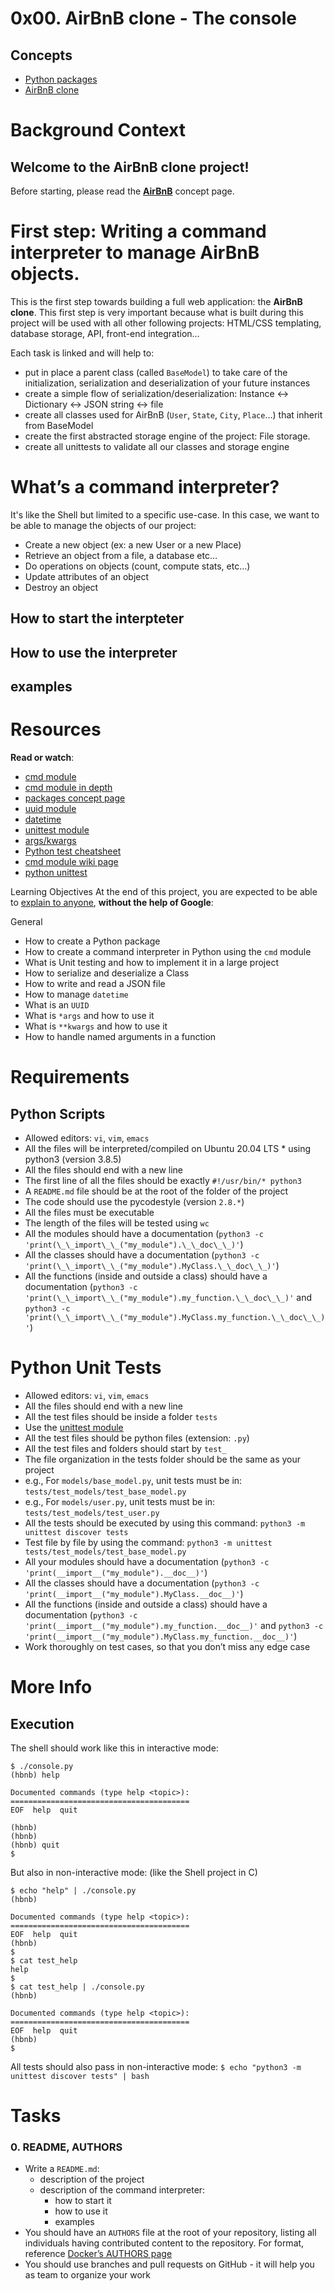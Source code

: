 # 0x00. AirBnB clone - The console
[]()

## Concepts
* [Python packages]()
* [AirBnB clone]()

# Background Context
## Welcome to the AirBnB clone project!
Before starting, please read the [**AirBnB**]() concept page.

# First step: Writing a command interpreter to manage AirBnB objects.
This is the first step towards building a full web application: the **AirBnB clone**. This first step is very important because what is built during this project will be used with all other following projects: HTML/CSS templating, database storage, API, front-end integration…

Each task is linked and will help to:

* put in place a parent class (called ```BaseModel```) to take care of the initialization, serialization and deserialization of your future instances
* create a simple flow of serialization/deserialization: Instance <-> Dictionary <-> JSON string <-> file
* create all classes used for AirBnB (```User```, ```State```, ```City```, ```Place```…) that inherit from BaseModel
* create the first abstracted storage engine of the project: File storage.
* create all unittests to validate all our classes and storage engine

# What’s a command interpreter?
It's like the Shell but limited to a specific use-case. In this case, we want to be able to manage the objects of our project:

* Create a new object (ex: a new User or a new Place)
* Retrieve an object from a file, a database etc…
* Do operations on objects (count, compute stats, etc…)
* Update attributes of an object
* Destroy an object

## How to start the interpteter
## How to use the interpreter
## examples

# Resources
**Read or watch**:
* [cmd module](https://docs.python.org/3.8/library/cmd.html)
* [cmd module in depth](https://pymotw.com/3/cmd/)
* [packages concept page]()
* [uuid module](https://docs.python.org/3.8/library/uuid.html)
* [datetime](https://docs.python.org/3.8/library/datetime.html)
* [unittest module](https://docs.python.org/3.8/library/unittest.html#module-unittest)
* [args/kwargs](https://yasoob.me/2013/08/04/args-and-kwargs-in-python-explained/)
* [Python test cheatsheet](https://www.pythonsheets.com/notes/python-tests.html)
* [cmd module wiki page](https://wiki.python.org/moin/CmdModule)
* [python unittest](https://realpython.com/python-testing/)

Learning Objectives
At the end of this project, you are expected to be able to [explain to anyone](https://fs.blog/feynman-learning-technique/), **without the help of Google**:

General
* How to create a Python package
* How to create a command interpreter in Python using the ```cmd``` module
* What is Unit testing and how to implement it in a large project
* How to serialize and deserialize a Class
* How to write and read a JSON file
* How to manage ```datetime```
* What is an ```UUID```
* What is ```*args``` and how to use it
* What is ```**kwargs``` and how to use it
* How to handle named arguments in a function

# Requirements
## Python Scripts
* Allowed editors: ```vi```, ```vim```, ```emacs```
* All the files will be interpreted/compiled on Ubuntu 20.04 LTS * using python3 (version 3.8.5)
* All the files should end with a new line
* The first line of all the files should be exactly ```#!/usr/bin/* python3```
* A ```README.md``` file should be at the root of the folder of the project
* The code should use the pycodestyle (version ```2.8.*```)
* All the files must be executable
* The length of the files will be tested using ```wc```
* All the modules should have a documentation (```python3 -c 'print(\_\_import\_\_("my_module").\_\_doc\_\_)'```)
* All the classes should have a documentation (```python3 -c 'print(\_\_import\_\_("my_module").MyClass.\_\_doc\_\_)'```)
* All the functions (inside and outside a class) should have a documentation (```python3 -c 'print(\_\_import\_\_("my_module").my_function.\_\_doc\_\_)'``` and ```python3 -c 'print(\_\_import\_\_("my_module").MyClass.my_function.\_\_doc\_\_)'```)

# Python Unit Tests
* Allowed editors: ```vi```, ```vim```, ```emacs```
* All the files should end with a new line
* All the test files should be inside a folder ```tests```
* Use the [unittest module](https://docs.python.org/3.4/library/unittest.html#module-unittest)
* All the test files should be python files (extension: ```.py```)
* All the test files and folders should start by ```test_```
* The file organization in the tests folder should be the same as your project
* e.g., For ```models/base_model.py```, unit tests must be in: ```tests/test_models/test_base_model.py```
* e.g., For ```models/user.py```, unit tests must be in: ```tests/test_models/test_user.py```
* All the tests should be executed by using this command: ```python3 -m unittest discover tests```
* Test file by file by using the command: ```python3 -m unittest tests/test_models/test_base_model.py```
* All your modules should have a documentation (```python3 -c 'print(__import__("my_module").__doc__)'```)
* All the classes should have a documentation (```python3 -c 'print(__import__("my_module").MyClass.__doc__)'```)
* All the functions (inside and outside a class) should have a documentation (```python3 -c 'print(__import__("my_module").my_function.__doc__)'``` and ```python3 -c 'print(__import__("my_module").MyClass.my_function.__doc__)'```)
* Work thoroughly on test cases, so that you don’t miss any edge case

# More Info
## Execution
The shell should work like this in interactive mode:
```
$ ./console.py
(hbnb) help

Documented commands (type help <topic>):
========================================
EOF  help  quit

(hbnb) 
(hbnb) 
(hbnb) quit
$
```

But also in non-interactive mode: (like the Shell project in C)
```
$ echo "help" | ./console.py
(hbnb)

Documented commands (type help <topic>):
========================================
EOF  help  quit
(hbnb) 
$
$ cat test_help
help
$
$ cat test_help | ./console.py
(hbnb)

Documented commands (type help <topic>):
========================================
EOF  help  quit
(hbnb) 
$
```

All tests should also pass in non-interactive mode: ```$ echo "python3 -m unittest discover tests" | bash```

[]()

# Tasks
### 0. README, AUTHORS
* Write a ```README.md```:
    * description of the project
    * description of the command interpreter:
        * how to start it
        * how to use it
        * examples
* You should have an ```AUTHORS``` file at the root of your repository, listing all individuals having contributed content to the repository. For format, reference [Docker’s AUTHORS page](https://github.com/moby/moby/blob/master/AUTHORS)
* You should use branches and pull requests on GitHub - it will help you as team to organize your work